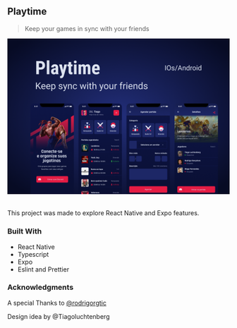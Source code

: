 ## Playtime

> Keep your games in sync with your friends

![screenshot](./doc/screenshot.png)

<br>This project was made to explore React Native and Expo features.

### Built With

- React Native
- Typescript
- Expo
- Eslint and Prettier

### Acknowledgments

A special Thanks to [@rodrigorgtic](https://github.com/rodrigorgtic)

Design idea by @Tiagoluchtenberg
